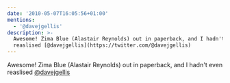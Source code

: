 ```yaml
---
date: '2010-05-07T16:05:56+01:00'
mentions:
  - '@davejgellis'
description: >-
  Awesome! Zima Blue (Alastair Reynolds) out in paperback, and I hadn't even
  reaslised [@davejgellis](https://twitter.com/@davejgellis)
---
```

Awesome! Zima Blue (Alastair Reynolds) out in paperback, and I hadn't even reaslised [@davejgellis](https://twitter.com/@davejgellis) 
